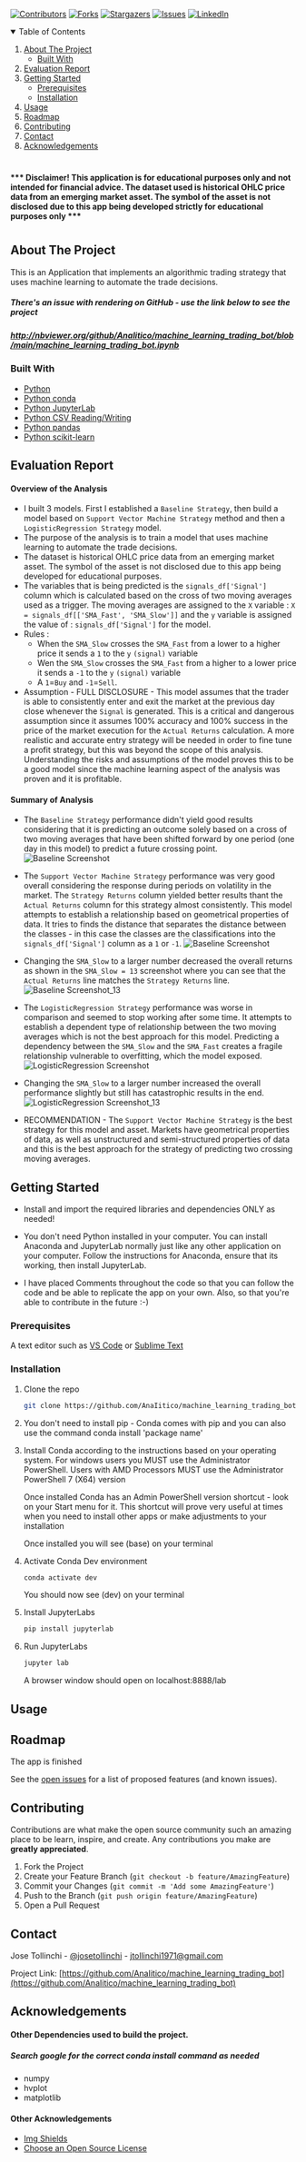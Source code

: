 
<!-- Find and Replace All [repo_name] -->
<!-- Replace [product-screenshot] [product-url] -->
<!-- Other Badgets https://naereen.github.io/badges/ -->
[![Contributors][contributors-shield]][contributors-url]
[![Forks][forks-shield]][forks-url]
[![Stargazers][stars-shield]][stars-url]
[![Issues][issues-shield]][issues-url]
[![LinkedIn][linkedin-shield]][linkedin-url]
<!-- [![License][license-shield]][license-url] -->


<!-- TABLE OF CONTENTS -->
<details open="open">
  <summary>Table of Contents</summary>
  <ol>
    <li>
      <a href="#about-the-project">About The Project</a>
      <!-- <a href="#overview-of-the-analysis">Overview of the Analysis</a> -->
      <ul>
        <li><a href="#built-with">Built With</a></li>
      </ul>
    </li>
    <li>
      <a href="#evaluation-report">Evaluation Report</a>
    </li>
    <li>
      <a href="#getting-started">Getting Started</a>
      <ul>
        <li><a href="#prerequisites">Prerequisites</a></li>
        <li><a href="#installation">Installation</a></li>
      </ul>
    </li>
    <li><a href="#usage">Usage</a></li>
    <li><a href="#roadmap">Roadmap</a></li>
    <li><a href="#contributing">Contributing</a></li>
	<!-- <li><a href="#license">License</a></li> -->
    <li><a href="#contact">Contact</a></li>
    <li><a href="#acknowledgements">Acknowledgements</a></li>
  </ol>
</details>

<!-- ABOUT THE PROJECT -->
#
#### *** Disclaimer! This application is for educational purposes only and not intended for financial advice.  The dataset used is historical OHLC price data from an emerging market asset.  The symbol of the asset is not disclosed due to this app being developed strictly for educational purposes only ***
#
## About The Project

This is an Application that implements an algorithmic trading strategy that uses machine learning to automate the trade decisions.

##### There's an issue with rendering on GitHub - use the link below to see the project
##### http://nbviewer.org/github/AnaIitico/machine_learning_trading_bot/blob/main/machine_learning_trading_bot.ipynb

### Built With

<!-- This section should list any major frameworks that you built your project using. Leave any add-ons/plugins for the acknowledgements section. Here are a few examples. -->

* [Python](https://www.python.org/)
* [Python conda](https://docs.conda.io/projects/conda/en/latest/user-guide/install/index.html)
* [Python JupyterLab](https://jupyter.org/)
* [Python CSV Reading/Writing](https://docs.python.org/3/library/csv.html)
* [Python pandas](https://pandas.pydata.org/)
* [Python scikit-learn](https://scikit-learn.org/stable/)

## Evaluation Report

#### Overview of the Analysis

* I built 3 models.  First I established a `Baseline Strategy`, then build a model based on `Support Vector Machine Strategy` method and then a `LogisticRegression Strategy` model.
* The purpose of the analysis is to train a model that uses machine learning to automate the trade decisions.
* The dataset is historical OHLC price data from an emerging market asset.  The symbol of the asset is not disclosed due to this app being developed for educational purposes.
* The variables that is being predicted is the `signals_df['Signal']` column which is calculated based on the cross of two moving averages used as a trigger.  The moving averages are assigned to the `X` variable : `X = signals_df[['SMA_Fast', 'SMA_Slow']]` and the `y` variable is assigned the value of : `signals_df['Signal']` for the model.
* Rules :
  - When the `SMA_Slow` crosses the `SMA_Fast` from a lower to a higher price it sends a `1` to the `y` `(signal)` variable
  - Wen the `SMA_Slow` crosses the `SMA_Fast` from a higher to a lower price it sends a `-1` to the `y` `(signal)` variable
  - A `1`=`Buy` and `-1`=`Sell`.
* Assumption - FULL DISCLOSURE - This model assumes that the trader is able to consistently enter and exit the market at the previous day close whenever the `Signal` is generated.  This is a critical and dangerous assumption since it assumes 100% accuracy and 100% success in the price of the market execution for the `Actual Returns` calculation.  A more realistic and accurate entry strategy will be needed in order to fine tune a profit strategy, but this was beyond the scope of this analysis. Understanding the risks and assumptions of the model proves this to be a good model since the machine learning aspect of the analysis was proven and it is profitable.

#### Summary of Analysis

* The `Baseline Strategy` performance didn't yield good results considering that it is predicting an outcome solely based on a cross of two moving averages that have been shifted forward by one period (one day in this model) to predict a future crossing point.
![Baseline Screenshot](images/baseline_strategy_returns.png)

* The `Support Vector Machine Strategy` performance was very good overall considering the response during periods on volatility in the market.  The  `Strategy Returns` column yielded better results thant the `Actual Returns` column for this strategy almost consistently. This model attempts to establish a relationship based on geometrical properties of data. It tries to finds the distance that separates the distance between the classes - in this case the classes are the classifications into the `signals_df['Signal']` column as a `1` or `-1`.
![Baseline Screenshot](images/support_vector_machine.png)
* Changing the `SMA_Slow` to a larger number decreased the overall returns as shown in the `SMA_Slow = 13` screenshot where you can see that the `Actual Returns` line matches the `Strategy Returns` line.
![Baseline Screenshot_13](images/support_vector_machine_13.png)

* The `LogisticRegression Strategy` performance was worse in comparison and seemed to stop working after some time. It attempts to establish a dependent type of relationship between the two moving averages which is not the best approach for this model.  Predicting a dependency between the `SMA_Slow` and the `SMA_Fast` creates a fragile relationship vulnerable to overfitting, which the model exposed.
![LogisticRegression Screenshot](images/logisticregression_strategy_returns.png)
* Changing the `SMA_Slow` to a larger number increased the overall performance slightly but still has catastrophic results in the end.
![LogisticRegression Screenshot_13](images/logisticregression_strategy_returns_13.png)

* RECOMMENDATION - The `Support Vector Machine Strategy` is the best strategy for this model and asset.  Markets have geometrical properties of data, as well as unstructured and semi-structured properties of data and this is the best approach for the strategy of predicting two crossing moving averages. 

<!-- GETTING STARTED -->
## Getting Started

<!-- This is an example of how you may give instructions on setting up your project locally. To get a local copy up and running follow these simple example steps. -->
* Install and import the required libraries and dependencies ONLY as needed!

* You don't need Python installed in your computer. You can install Anaconda and JupyterLab normally just like any other application on your computer. Follow the instructions for Anaconda, ensure that its working, then install JupyterLab.

* I have placed Comments throughout the code so that you can follow the code and be able to replicate the app on your own. Also, so that you're able to contribute in the future :-)

### Prerequisites

<!-- This is an example of how to list things you need to use the software and how to install them. -->
A text editor such as [VS Code](https://code.visualstudio.com/) or [Sublime Text](https://www.sublimetext.com/)


### Installation

1. Clone the repo
   ```sh
   git clone https://github.com/AnaIitico/machine_learning_trading_bot.git
   ```

2. You don't need to install pip - Conda comes with pip and you can also use the command
    conda install 'package name'
   
3. Install Conda according to the instructions based on your operating system.
    For windows users you MUST use the Administrator PowerShell. Users with AMD Processors MUST use the Administrator PowerShell 7 (X64) version
  
    Once installed Conda has an Admin PowerShell version shortcut - look on your Start menu for it.
    This shortcut will prove very useful at times when you need to install other apps or make adjustments to your installation

    Once installed you will see (base) on your terminal
   
4. Activate Conda Dev environment
   ```sh
   conda activate dev
   ```
   You should now see (dev) on your terminal

5. Install JupyterLabs
   ```sh
   pip install jupyterlab
   ```

6. Run JupyterLabs
   ```sh
   jupyter lab
   ```
   A browser window should open on localhost:8888/lab

<!-- USAGE EXAMPLES -->
## Usage
  
<!-- Use this space to show useful examples of how a project can be used. Additional screenshots, code examples and demos work well in this space. You may also link to more resources. -->

<!-- ROADMAP -->

## Roadmap

  The app is finished
<!-- Here are some screenshots and code snippets of the working app

#### Exchange Comparison January 2018
![Exchange January Screen Shot][exchange-january-screenshot]

#### Exchange Comparison March 2018 - With Analysis
![Exchange March Screen Shot][exchange-march-screenshot]


#### Calculate Arbitrage Profits Snippet - for January 16 only
#### you can see the full code (with outputs) in the [machine_learning_trading_bot.ipynb](https://github.com/AnaIitico/machine_learning_trading_bot/blob/main/machine_learning_trading_bot.ipynb) file
  *This code has been summarized into one block for convenience*
  *and there's an analysis at the end*
```sh
  # some cool code here
 ``` -->

See the [open issues](https://github.com/AnaIitico/machine_learning_trading_bot/issues) for a list of proposed features (and known issues).

<!-- CONTRIBUTING -->
## Contributing

Contributions are what make the open source community such an amazing place to be learn, inspire, and create. Any contributions you make are **greatly appreciated**.

1. Fork the Project
2. Create your Feature Branch (`git checkout -b feature/AmazingFeature`)
3. Commit your Changes (`git commit -m 'Add some AmazingFeature'`)
4. Push to the Branch (`git push origin feature/AmazingFeature`)
5. Open a Pull Request

<!-- LICENSE -->
<!-- ## License

Distributed under the MIT License. See `LICENSE` for more information.
 -->

<!-- CONTACT -->
## Contact

Jose Tollinchi - [@josetollinchi][linkedin-url] - jtollinchi1971@gmail.com

Project Link: [https://github.com/AnaIitico/machine_learning_trading_bot](https://github.com/AnaIitico/machine_learning_trading_bot)

<!-- ACKNOWLEDGEMENTS -->
## Acknowledgements
#### Other Dependencies used to build the project.
##### Search google for the correct conda install command as needed
* numpy
* hvplot
* matplotlib

#### Other Acknowledgements

* [Img Shields](https://shields.io)
* [Choose an Open Source License](https://choosealicense.com)

<!-- MARKDOWN LINKS & IMAGES -->
<!-- https://www.markdownguide.org/basic-syntax/#reference-style-links -->
[contributors-shield]: https://img.shields.io/github/contributors/AnaIitico/machine_learning_trading_bot.svg?style=for-the-badge
[contributors-url]: https://github.com/AnaIitico/machine_learning_trading_bot/graphs/contributors
[forks-shield]: https://img.shields.io/github/forks/AnaIitico/machine_learning_trading_bot.svg?style=for-the-badge
[forks-url]: https://github.com/AnaIitico/machine_learning_trading_bot/network/members
[stars-shield]: https://img.shields.io/github/stars/AnaIitico/machine_learning_trading_bot.svg?style=for-the-badge
[stars-url]: https://github.com/AnaIitico/machine_learning_trading_bot/stargazers
[issues-shield]: https://img.shields.io/github/issues/AnaIitico/machine_learning_trading_bot/network/members?style=for-the-badge
[issues-url]: https://github.com/AnaIitico/machine_learning_trading_bot/issues
<!-- [license-shield]: 
[license-url]:  -->
[linkedin-shield]: https://img.shields.io/badge/-LinkedIn-black.svg?style=for-the-badge&logo=linkedin&colorB=555
[linkedin-url]: https://www.linkedin.com/in/josetollinchi/
<!-- [exchange-january-screenshot]: /images/exchange_january_2018.JPG
[exchange-march-screenshot]: /images/exchange_march_2018.JPG -->
<!-- ![]: images/baseline_strategy_returns.png -->
